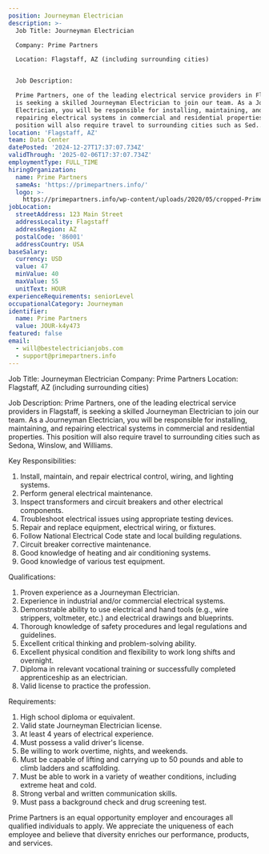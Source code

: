 ```yaml
---
position: Journeyman Electrician
description: >-
  Job Title: Journeyman Electrician

  Company: Prime Partners

  Location: Flagstaff, AZ (including surrounding cities)


  Job Description:

  Prime Partners, one of the leading electrical service providers in Flagstaff,
  is seeking a skilled Journeyman Electrician to join our team. As a Journeyman
  Electrician, you will be responsible for installing, maintaining, and
  repairing electrical systems in commercial and residential properties. This
  position will also require travel to surrounding cities such as Sed...
location: 'Flagstaff, AZ'
team: Data Center
datePosted: '2024-12-27T17:37:07.734Z'
validThrough: '2025-02-06T17:37:07.734Z'
employmentType: FULL_TIME
hiringOrganization:
  name: Prime Partners
  sameAs: 'https://primepartners.info/'
  logo: >-
    https://primepartners.info/wp-content/uploads/2020/05/cropped-Prime-Partners-Logo-NO-BG-1-1.png
jobLocation:
  streetAddress: 123 Main Street
  addressLocality: Flagstaff
  addressRegion: AZ
  postalCode: '86001'
  addressCountry: USA
baseSalary:
  currency: USD
  value: 47
  minValue: 40
  maxValue: 55
  unitText: HOUR
experienceRequirements: seniorLevel
occupationalCategory: Journeyman
identifier:
  name: Prime Partners
  value: JOUR-k4y473
featured: false
email:
  - will@bestelectricianjobs.com
  - support@primepartners.info
---
```




Job Title: Journeyman Electrician
Company: Prime Partners
Location: Flagstaff, AZ (including surrounding cities)

Job Description:
Prime Partners, one of the leading electrical service providers in Flagstaff, is seeking a skilled Journeyman Electrician to join our team. As a Journeyman Electrician, you will be responsible for installing, maintaining, and repairing electrical systems in commercial and residential properties. This position will also require travel to surrounding cities such as Sedona, Winslow, and Williams.

Key Responsibilities:

1. Install, maintain, and repair electrical control, wiring, and lighting systems.
2. Perform general electrical maintenance.
3. Inspect transformers and circuit breakers and other electrical components.
4. Troubleshoot electrical issues using appropriate testing devices.
5. Repair and replace equipment, electrical wiring, or fixtures.
6. Follow National Electrical Code state and local building regulations.
7. Circuit breaker corrective maintenance.
8. Good knowledge of heating and air conditioning systems.
9. Good knowledge of various test equipment.

Qualifications:

1. Proven experience as a Journeyman Electrician.
2. Experience in industrial and/or commercial electrical systems.
3. Demonstrable ability to use electrical and hand tools (e.g., wire strippers, voltmeter, etc.) and electrical drawings and blueprints.
4. Thorough knowledge of safety procedures and legal regulations and guidelines.
5. Excellent critical thinking and problem-solving ability.
6. Excellent physical condition and flexibility to work long shifts and overnight.
7. Diploma in relevant vocational training or successfully completed apprenticeship as an electrician.
8. Valid license to practice the profession.

Requirements:

1. High school diploma or equivalent.
2. Valid state Journeyman Electrician license.
3. At least 4 years of electrical experience.
4. Must possess a valid driver's license.
5. Be willing to work overtime, nights, and weekends.
6. Must be capable of lifting and carrying up to 50 pounds and able to climb ladders and scaffolding.
7. Must be able to work in a variety of weather conditions, including extreme heat and cold.
8. Strong verbal and written communication skills.
9. Must pass a background check and drug screening test.

Prime Partners is an equal opportunity employer and encourages all qualified individuals to apply. We appreciate the uniqueness of each employee and believe that diversity enriches our performance, products, and services.
